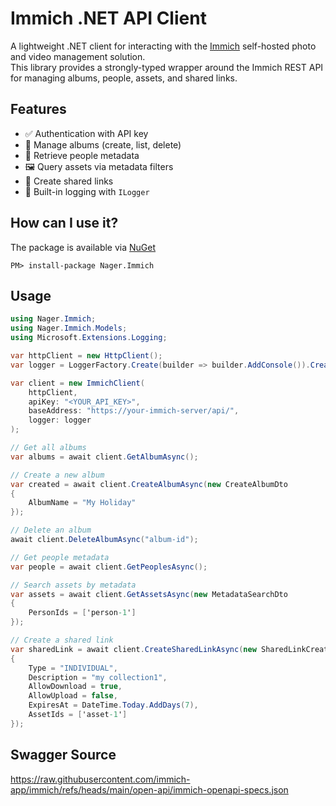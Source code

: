 # Immich .NET API Client

A lightweight .NET client for interacting with the [Immich](https://immich.app/) self-hosted photo and video management solution.  
This library provides a strongly-typed wrapper around the Immich REST API for managing albums, people, assets, and shared links.

## Features

- ✅ Authentication with API key
- 📂 Manage albums (create, list, delete)
- 👥 Retrieve people metadata
- 🖼 Query assets via metadata filters
- 🔗 Create shared links
- 📝 Built-in logging with `ILogger`

## How can I use it?

The package is available via [NuGet](https://www.nuget.org/packages/Nager.Immich)
```
PM> install-package Nager.Immich
```

## Usage

```cs
using Nager.Immich;
using Nager.Immich.Models;
using Microsoft.Extensions.Logging;

var httpClient = new HttpClient();
var logger = LoggerFactory.Create(builder => builder.AddConsole()).CreateLogger<ImmichClient>();

var client = new ImmichClient(
    httpClient,
    apiKey: "<YOUR_API_KEY>",
    baseAddress: "https://your-immich-server/api/",
    logger: logger
);

// Get all albums
var albums = await client.GetAlbumAsync();

// Create a new album
var created = await client.CreateAlbumAsync(new CreateAlbumDto
{
    AlbumName = "My Holiday"
});

// Delete an album
await client.DeleteAlbumAsync("album-id");

// Get people metadata
var people = await client.GetPeoplesAsync();

// Search assets by metadata
var assets = await client.GetAssetsAsync(new MetadataSearchDto
{
    PersonIds = ['person-1']
});

// Create a shared link
var sharedLink = await client.CreateSharedLinkAsync(new SharedLinkCreateDto
{
    Type = "INDIVIDUAL",
    Description = "my collection1",
    AllowDownload = true,
    AllowUpload = false,
    ExpiresAt = DateTime.Today.AddDays(7),
    AssetIds = ['asset-1']
});
```

## Swagger Source

https://raw.githubusercontent.com/immich-app/immich/refs/heads/main/open-api/immich-openapi-specs.json
